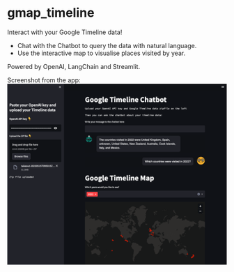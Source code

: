 # gmap_timeline

Interact with your Google Timeline data!

- Chat with the Chatbot to query the data with natural language.
- Use the interactive map to visualise places visited by year. 

Powered by OpenAI, LangChain and Streamlit. 


Screenshot from the app:
![Screenshot Image](images/app_screenshot_2.png)

